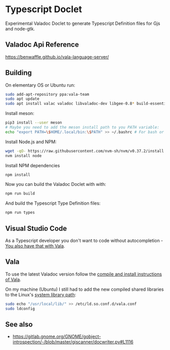 # Typescript Doclet

Experimental Valadoc Doclet to generate Typescript Definition files for Gjs and node-gtk.

## Valadoc Api Reference

https://benwaffle.github.io/vala-language-server/

## Building

On elementary OS or Ubuntu run:

```bash
sudo add-apt-repository ppa:vala-team
sudo apt update
sudo apt install valac valadoc libvaladoc-dev libgee-0.8* build-essential python3 python3-pip python3-setuptools python3-wheel ninja-build
```

Install meson:

```bash
pip3 install --user meson
# Maybe you need to add the meson install path to you PATH variable:
echo "export PATH=\$HOME/.local/bin:\$PATH" >> ~/.bashrc # For bash or ~/.zshrc for ZSH
```

Install Node.js and NPM:

```bash
wget -qO- https://raw.githubusercontent.com/nvm-sh/nvm/v0.37.2/install.sh | bash
nvm install node
```

Install NPM dependencies

```bash
npm install
```

Now you can build the Valadoc Doclet with with:

```bash
npm run build
```

And build the Typescript Type Definition files:

```bash
npm run types
```

## Visual Studio Code

As a Typescript developer you don't want to code without autocompletion - [You also have that with Vala](https://wiki.gnome.org/Projects/Vala/Tools/VisualStudioCode).

## Vala

To use the latest Valadoc version follow the [compile and install instructions of Vala](https://gitlab.gnome.org/GNOME/vala).

On my machine (Ubuntu) I still had to add the new compiled shared libraries to the Linux's [system library path](https://blog.andrewbeacock.com/2007/10/how-to-add-shared-libraries-to-linuxs.html):

```bash
sudo echo "/usr/local/lib/" >> /etc/ld.so.conf.d/vala.conf
sudo ldconfig
```

## See also

* https://gitlab.gnome.org/GNOME/gobject-introspection/-/blob/master/giscanner/docwriter.py#L1116